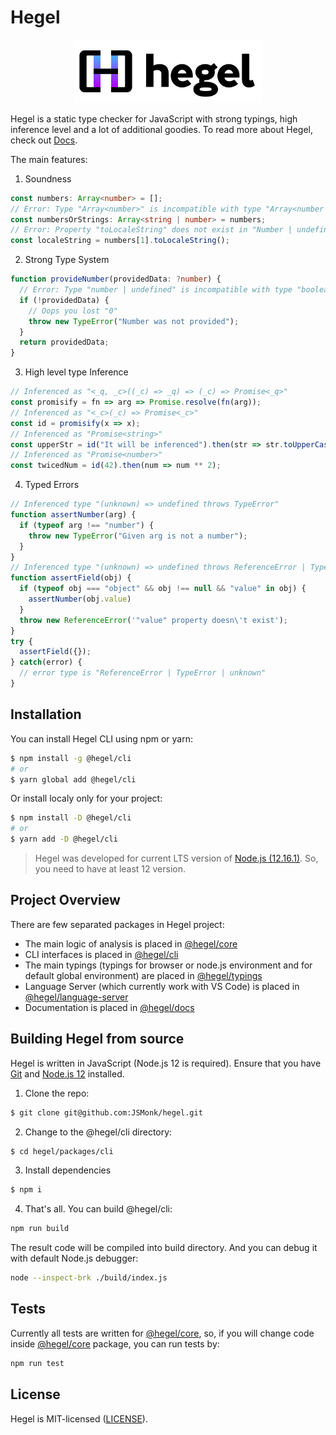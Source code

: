 # Hegel
<p align="center">
  <a href="#" target="blank"><img src="./logo-dark.svg" width="300" alt="Hegel Logo" /></a>
</p>

Hegel is a static type checker for JavaScript with strong typings, high inference level and a lot of additional goodies.
To read more about Hegel, check out [Docs](https://hegel.js.org).

The main features:

1. Soundness

```typescript
const numbers: Array<number> = [];
// Error: Type "Array<number>" is incompatible with type "Array<number | string>"
const numbersOrStrings: Array<string | number> = numbers;
// Error: Property "toLocaleString" does not exist in "Number | undefined"
const localeString = numbers[1].toLocaleString();
```

2. Strong Type System

```typescript
function provideNumber(providedData: ?number) {
  // Error: Type "number | undefined" is incompatible with type "boolean"
  if (!providedData) {
    // Oops you lost "0"
    throw new TypeError("Number was not provided");
  }
  return providedData;
}
```

3. High level type Inference

```typescript
// Inferenced as "<_q, _c>((_c) => _q) => (_c) => Promise<_q>"
const promisify = fn => arg => Promise.resolve(fn(arg));
// Inferenced as "<_c>(_c) => Promise<_c>"
const id = promisify(x => x);
// Inferenced as "Promise<string>"
const upperStr = id("It will be inferenced").then(str => str.toUpperCase());
// Inferenced as "Promise<number>"
const twicedNum = id(42).then(num => num ** 2);
```

4. Typed Errors

```typescript
// Inferenced type "(unknown) => undefined throws TypeError"
function assertNumber(arg) {
  if (typeof arg !== "number") {
    throw new TypeError("Given arg is not a number");
  }
}
// Inferenced type "(unknown) => undefined throws ReferenceError | TypeError"
function assertField(obj) {
  if (typeof obj === "object" && obj !== null && "value" in obj) {
    assertNumber(obj.value)
  }
  throw new ReferenceError('"value" property doesn\'t exist');
}
try {
  assertField({});
} catch(error) {
  // error type is "ReferenceError | TypeError | unknown"
}
```

## Installation

You can install Hegel CLI using npm or yarn:

```bash
$ npm install -g @hegel/cli
# or
$ yarn global add @hegel/cli
```

Or install localy only for your project:

```bash
$ npm install -D @hegel/cli
# or
$ yarn add -D @hegel/cli
```

> Hegel was developed for current LTS version of [Node.js (12.16.1)](https://nodejs.org/en/). So, you need to have at least 12 version.

## Project Overview

There are few separated packages in Hegel project: 

- The main logic of analysis is placed in [@hegel/core](https://github.com/JSMonk/hegel/tree/master/packages/core)
- CLI interfaces is placed in [@hegel/cli](https://github.com/JSMonk/hegel/tree/master/packages/cli)
- The main typings (typings for browser or node.js environment and for default global environment) are placed in [@hegel/typings](https://github.com/JSMonk/hegel/tree/master/packages/typings)
- Language Server (which currently work with VS Code) is placed in [@hegel/language-server](https://github.com/JSMonk/hegel/tree/master/packages/language-server)
- Documentation is placed in [@hegel/docs](https://github.com/JSMonk/hegel/tree/master/packages/docs)

## Building Hegel from source

Hegel is written in JavaScript (Node.js 12 is required). Ensure that you have [Git](https://git-scm.com/downloads) and [Node.js 12](https://nodejs.org/en/) installed.

1. Clone the repo:

```sh
$ git clone git@github.com:JSMonk/hegel.git
```

2. Change to the @hegel/cli directory:

```sh
$ cd hegel/packages/cli
```

3. Install dependencies

```sh
$ npm i
```

4. That's all. You can build @hegel/cli:
```sh
npm run build
```
The result code will be compiled into build directory.
And you can debug it with default Node.js debugger:

```sh
node --inspect-brk ./build/index.js
```

## Tests

Currently all tests are written for [@hegel/core](https://github.com/JSMonk/hegel/tree/master/packages/core), so, if you will change code inside [@hegel/core](https://github.com/JSMonk/hegel/tree/master/packages/core) package, you can run tests by:

```sh
npm run test
```
 
## License

Hegel is MIT-licensed ([LICENSE](https://github.com/JSMonk/hegel/blob/master/LICENSE)). 
